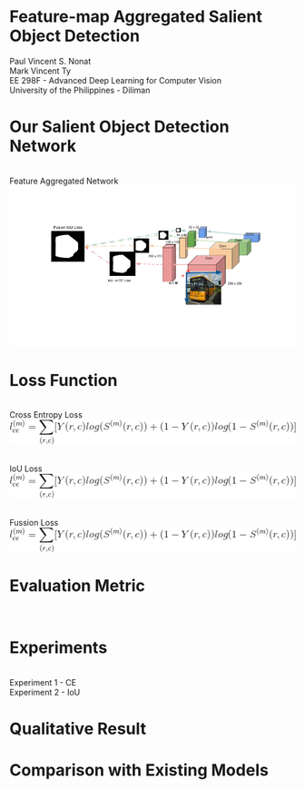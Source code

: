 # Feature-map Aggregated Salient Object Detection
Paul Vincent S. Nonat <br>
Mark Vincent Ty <br>
EE 298F - Advanced Deep Learning for Computer Vision <br>
University of the Philippines - Diliman

# Our Salient Object Detection Network
<br>Feature Aggregated Network
![alt text](https://github.com/paul028/EE298F_Final_Project/blob/master/EE%20298F%20Final%20Project%20-%20Presentation%20(9).png)
# Loss Function
<br> Cross Entropy Loss
![alt text](https://github.com/paul028/EE298F_Final_Project/blob/master/lce.gif)

<br>IoU Loss
![alt text](https://github.com/paul028/EE298F_Final_Project/blob/master/lce.gif)

<br>Fussion Loss
![alt text](https://github.com/paul028/EE298F_Final_Project/blob/master/lce.gif)

# Evaluation Metric
<br>

# Experiments
<br> Experiment 1 - CE
<br> Experiment 2 - IoU

# Qualitative Result

# Comparison with Existing Models

